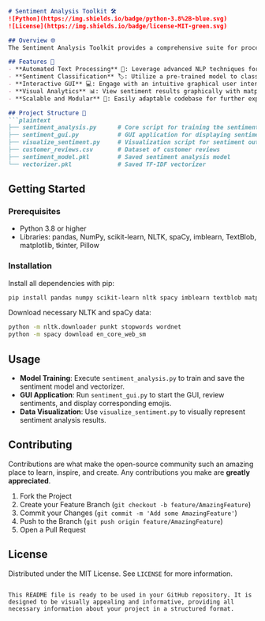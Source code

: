 
```markdown
# Sentiment Analysis Toolkit 🛠️
![Python](https://img.shields.io/badge/python-3.8%2B-blue.svg)
![License](https://img.shields.io/badge/license-MIT-green.svg)

## Overview 🌐
The Sentiment Analysis Toolkit provides a comprehensive suite for processing, analyzing, and visualizing sentiment data from customer reviews. Using advanced machine learning techniques, this toolkit categorizes text into Positive, Neutral, or Negative sentiments, aiding businesses in understanding customer feedback.

## Features 🌟
- **Automated Text Processing** 📝: Leverage advanced NLP techniques for text cleaning and preparation.
- **Sentiment Classification** 🏷️: Utilize a pre-trained model to classify sentiments effectively.
- **Interactive GUI** 💻: Engage with an intuitive graphical user interface for real-time sentiment analysis.
- **Visual Analytics** 📊: View sentiment results graphically with matplotlib, enhancing data interpretation.
- **Scalable and Modular** 🔧: Easily adaptable codebase for further expansion or modification.

## Project Structure 📂
```plaintext
├── sentiment_analysis.py      # Core script for training the sentiment model
├── sentiment_gui.py           # GUI application for displaying sentiment analysis results
├── visualize_sentiment.py     # Visualization script for sentiment outcomes
├── customer_reviews.csv       # Dataset of customer reviews
├── sentiment_model.pkl        # Saved sentiment analysis model
└── vectorizer.pkl             # Saved TF-IDF vectorizer
```

## Getting Started

### Prerequisites
- Python 3.8 or higher
- Libraries: pandas, NumPy, scikit-learn, NLTK, spaCy, imblearn, TextBlob, matplotlib, tkinter, Pillow

### Installation
Install all dependencies with pip:
```bash
pip install pandas numpy scikit-learn nltk spacy imblearn textblob matplotlib pillow
```
Download necessary NLTK and spaCy data:
```bash
python -m nltk.downloader punkt stopwords wordnet
python -m spacy download en_core_web_sm
```

## Usage
- **Model Training**: Execute `sentiment_analysis.py` to train and save the sentiment model and vectorizer.
- **GUI Application**: Run `sentiment_gui.py` to start the GUI, review sentiments, and display corresponding emojis.
- **Data Visualization**: Use `visualize_sentiment.py` to visually represent sentiment analysis results.

## Contributing
Contributions are what make the open-source community such an amazing place to learn, inspire, and create. Any contributions you make are **greatly appreciated**.

1. Fork the Project
2. Create your Feature Branch (`git checkout -b feature/AmazingFeature`)
3. Commit your Changes (`git commit -m 'Add some AmazingFeature'`)
4. Push to the Branch (`git push origin feature/AmazingFeature`)
5. Open a Pull Request

## License
Distributed under the MIT License. See `LICENSE` for more information.
```

This README file is ready to be used in your GitHub repository. It is designed to be visually appealing and informative, providing all necessary information about your project in a structured format.
